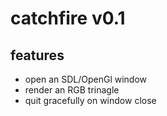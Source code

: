 # catchfire v0.1

## features
- open an SDL/OpenGl window
- render an RGB trinagle
- quit gracefully on window close
